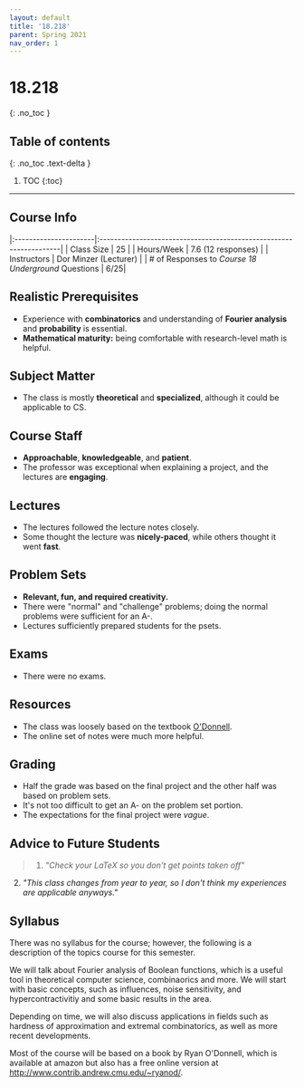 ```yaml
---
layout: default
title: '18.218'
parent: Spring 2021
nav_order: 1
---
```


# 18.218
{: .no_toc }

## Table of contents
{: .no_toc .text-delta }

1. TOC
{:toc}

---

## Course Info

|:----------------------|:-------------------------------------------------------------------|
| Class Size            | 25                                                                 |
| Hours/Week            | 7.6 (12 responses)                                                 | 
| Instructors           | Dor Minzer (Lecturer)                                              |
| # of Responses to *Course 18 Underground* Questions  | 6/25|

## Realistic Prerequisites
* Experience with **combinatorics** and understanding of **Fourier analysis** and **probability** is essential.
* **Mathematical maturity:** being comfortable with research-level math is helpful.

## Subject Matter
* The class is mostly **theoretical** and **specialized**, although it could be applicable to CS.

## Course Staff
* **Approachable**, **knowledgeable**, and **patient**.
* The professor was exceptional when explaining a project, and the lectures are **engaging**.

## Lectures
* The lectures followed the lecture notes closely.
* Some thought the lecture was **nicely-paced**, while others thought it went **fast**.

## Problem Sets
* **Relevant, fun, and required creativity.**
* There were "normal" and "challenge" problems; doing the normal problems were sufficient for an A-.
* Lectures sufficiently prepared students for the psets.

## Exams
* There were no exams.

## Resources
* The class was loosely based on the textbook [O'Donnell](https://www.amazon.com/Analysis-Boolean-Functions-Ryan-ODonnell/dp/1107038324).
* The online set of notes were much more helpful.

## Grading
* Half the grade was based on the final project and the other half was based on problem sets.
* It's not too difficult to get an A- on the problem set portion.
* The expectations for the final project were *vague*.

## Advice to Future Students
> 1. *"Check your LaTeX so you don't get points taken off"*
  2. *"This class changes from year to year, so I don't think my experiences are applicable
anyways."*

## Syllabus
There was no syllabus for the course; however, the following is a description of the topics course for this semester.

We will talk about Fourier analysis of Boolean functions, which is a useful tool in theoretical computer science, combinaorics and more. We will start with basic concepts, such as influences, noise sensitivity, and hypercontractivitiy and some basic results in the area.

Depending on time, we will also discuss applications in fields such as hardness of approximation and extremal combinatorics, as well as more recent developments.

Most of the course will be based on a book by Ryan O'Donnell, which is available at amazon but also has a free online version at http://www.contrib.andrew.cmu.edu/~ryanod/.